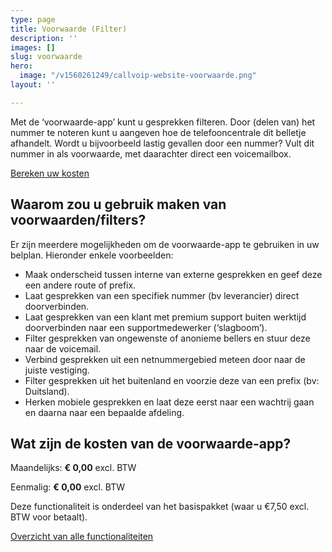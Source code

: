 ```yaml
---
type: page
title: Voorwaarde (Filter)
description: ''
images: []
slug: voorwaarde
hero:
  image: "/v1560261249/callvoip-website-voorwaarde.png"
layout: ''

---
```

Met de ‘voorwaarde-app’ kunt u gesprekken filteren. Door (delen van) het nummer te noteren kunt u aangeven hoe de telefooncentrale dit belletje afhandelt. Wordt u bijvoorbeeld lastig gevallen door een nummer? Vult dit nummer in als voorwaarde, met daarachter direct een voicemailbox.

<a href="/calculator/" class="button">Bereken uw kosten</a>

## Waarom zou u gebruik maken van voorwaarden/filters?

Er zijn meerdere mogelijkheden om de voorwaarde-app te gebruiken in uw belplan. Hieronder enkele voorbeelden:

* Maak onderscheid tussen interne van externe gesprekken en geef deze een andere route of prefix.
* Laat gesprekken van een specifiek nummer (bv leverancier) direct doorverbinden.
* Laat gesprekken van een klant met premium support buiten werktijd doorverbinden naar een supportmedewerker (‘slagboom’).
* Filter gesprekken van ongewenste of anonieme bellers en stuur deze naar de voicemail.
* Verbind gesprekken uit een netnummergebied meteen door naar de juiste vestiging.
* Filter gesprekken uit het buitenland en voorzie deze van een prefix (bv: Duitsland).
* Herken mobiele gesprekken en laat deze eerst naar een wachtrij gaan en daarna naar een bepaalde afdeling.

## Wat zijn de kosten van de voorwaarde-app?

Maandelijks: **€ 0,00** excl. BTW

Eenmalig: **€ 0,00** excl. BTW

Deze functionaliteit is onderdeel van het basispakket (waar u €7,50 excl. BTW voor betaalt).

<a href="/telefonie/functionaliteiten/" class="button">Overzicht van alle functionaliteiten</a>